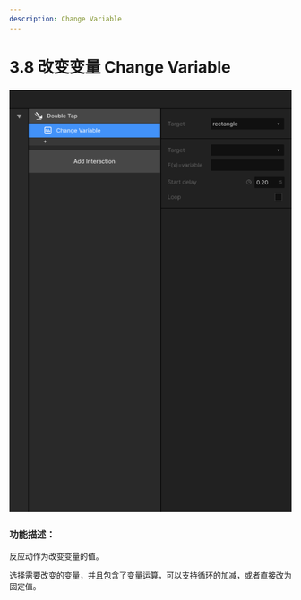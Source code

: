 ```yaml
---
description: Change Variable
---
```


# 3.8 改变变量 Change Variable

### ![](<../../.gitbook/assets/Change Variable.png>)

### 功能描述：

反应动作为改变变量的值。

选择需要改变的变量，并且包含了变量运算，可以支持循环的加减，或者直接改为固定值。



